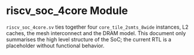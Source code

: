 # riscv_soc_4core Module

`riscv_soc_4core.sv` ties together four `core_tile_2smts_8wide` instances, L2 caches, the mesh interconnect and the DRAM model. This document only summarises the high level structure of the SoC; the current RTL is a placeholder without functional behavior.
